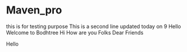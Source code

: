 # Maven_pro
this is for testing purpose
This is a second line updated today on 9
Hello Welcome to Bodhtree
Hi How are you Folks
Dear Friends

Hello